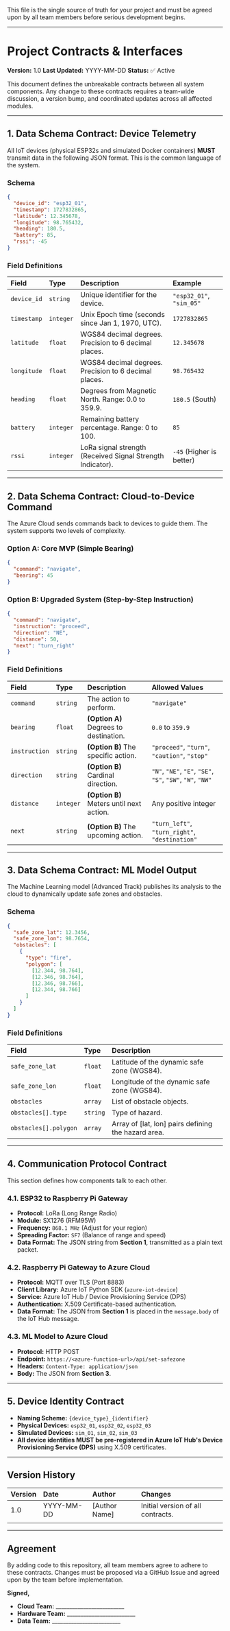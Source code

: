 This file is the single source of truth for your project and must be agreed upon by all team members before serious development begins.

---

# Project Contracts & Interfaces

**Version:** 1.0
**Last Updated:** YYYY-MM-DD
**Status:** ✅ Active

This document defines the unbreakable contracts between all system components. Any change to these contracts requires a team-wide discussion, a version bump, and coordinated updates across all affected modules.

---

## 1. Data Schema Contract: Device Telemetry

All IoT devices (physical ESP32s and simulated Docker containers) **MUST** transmit data in the following JSON format. This is the common language of the system.

### Schema
```json
{
  "device_id": "esp32_01",
  "timestamp": 1727832865,
  "latitude": 12.345678,
  "longitude": 98.765432,
  "heading": 180.5,
  "battery": 85,
  "rssi": -45
}
```

### Field Definitions
| Field | Type | Description | Example |
| :--- | :--- | :--- | :--- |
| `device_id` | `string` | Unique identifier for the device. | `"esp32_01"`, `"sim_05"` |
| `timestamp` | `integer` | Unix Epoch time (seconds since Jan 1, 1970, UTC). | `1727832865` |
| `latitude` | `float` | WGS84 decimal degrees. Precision to 6 decimal places. | `12.345678` |
| `longitude` | `float` | WGS84 decimal degrees. Precision to 6 decimal places. | `98.765432` |
| `heading` | `float` | Degrees from Magnetic North. Range: 0.0 to 359.9. | `180.5` (South) |
| `battery` | `integer` | Remaining battery percentage. Range: 0 to 100. | `85` |
| `rssi` | `integer` | LoRa signal strength (Received Signal Strength Indicator). | `-45` (Higher is better) |

---

## 2. Data Schema Contract: Cloud-to-Device Command

The Azure Cloud sends commands back to devices to guide them. The system supports two levels of complexity.

### Option A: Core MVP (Simple Bearing)
```json
{
  "command": "navigate",
  "bearing": 45
}
```

### Option B: Upgraded System (Step-by-Step Instruction)
```json
{
  "command": "navigate",
  "instruction": "proceed",
  "direction": "NE",
  "distance": 50,
  "next": "turn_right"
}
```

### Field Definitions
| Field | Type | Description | Allowed Values |
| :--- | :--- | :--- | :--- |
| `command` | `string` | The action to perform. | `"navigate"` |
| `bearing` | `float` | **(Option A)** Degrees to destination. | `0.0` to `359.9` |
| `instruction` | `string` | **(Option B)** The specific action. | `"proceed"`, `"turn"`, `"caution"`, `"stop"` |
| `direction` | `string` | **(Option B)** Cardinal direction. | `"N"`, `"NE"`, `"E"`, `"SE"`, `"S"`, `"SW"`, `"W"`, `"NW"` |
| `distance` | `integer` | **(Option B)** Meters until next action. | Any positive integer |
| `next` | `string` | **(Option B)** The upcoming action. | `"turn_left"`, `"turn_right"`, `"destination"` |

---

## 3. Data Schema Contract: ML Model Output

The Machine Learning model (Advanced Track) publishes its analysis to the cloud to dynamically update safe zones and obstacles.

### Schema
```json
{
  "safe_zone_lat": 12.3456,
  "safe_zone_lon": 98.7654,
  "obstacles": [
    {
      "type": "fire",
      "polygon": [
        [12.344, 98.764],
        [12.346, 98.764],
        [12.346, 98.766],
        [12.344, 98.766]
      ]
    }
  ]
}
```

### Field Definitions
| Field | Type | Description |
| :--- | :--- | :--- |
| `safe_zone_lat` | `float` | Latitude of the dynamic safe zone (WGS84). |
| `safe_zone_lon` | `float` | Longitude of the dynamic safe zone (WGS84). |
| `obstacles` | `array` | List of obstacle objects. |
| `obstacles[].type` | `string` | Type of hazard. | `"fire"`, `"flood"`, `"collapse"`, `"blockage"` |
| `obstacles[].polygon` | `array` | Array of [lat, lon] pairs defining the hazard area. | Minimum of 3 pairs to form a polygon. |

---

## 4. Communication Protocol Contract

This section defines how components talk to each other.

### 4.1. ESP32 to Raspberry Pi Gateway
*   **Protocol:** LoRa (Long Range Radio)
*   **Module:** SX1276 (RFM95W)
*   **Frequency:** `868.1 MHz` (Adjust for your region)
*   **Spreading Factor:** `SF7` (Balance of range and speed)
*   **Data Format:** The JSON string from **Section 1**, transmitted as a plain text packet.

### 4.2. Raspberry Pi Gateway to Azure Cloud
*   **Protocol:** MQTT over TLS (Port 8883)
*   **Client Library:** Azure IoT Python SDK (`azure-iot-device`)
*   **Service:** Azure IoT Hub / Device Provisioning Service (DPS)
*   **Authentication:** X.509 Certificate-based authentication.
*   **Data Format:** The JSON from **Section 1** is placed in the `message.body` of the IoT Hub message.

### 4.3. ML Model to Azure Cloud
*   **Protocol:** HTTP POST
*   **Endpoint:** `https://<azure-function-url>/api/set-safezone`
*   **Headers:** `Content-Type: application/json`
*   **Body:** The JSON from **Section 3**.

---

## 5. Device Identity Contract

*   **Naming Scheme:** `{device_type}_{identifier}`
*   **Physical Devices:** `esp32_01`, `esp32_02`, `esp32_03`
*   **Simulated Devices:** `sim_01`, `sim_02`, `sim_03`
*   **All device identities MUST be pre-registered in Azure IoT Hub's Device Provisioning Service (DPS)** using X.509 certificates.

---

## Version History

| Version | Date | Author | Changes |
| :--- | :--- | :--- | :--- |
| 1.0 | YYYY-MM-DD | [Author Name] | Initial version of all contracts. |
| | | | |

---

## Agreement

By adding code to this repository, all team members agree to adhere to these contracts. Changes must be proposed via a GitHub Issue and agreed upon by the team before implementation.

**Signed,**

*   **Cloud Team:** _________________________
*   **Hardware Team:** _________________________
*   **Data Team:** _________________________
